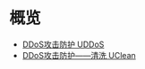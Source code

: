 # 概览

* [DDoS攻击防护 UDDoS](/security/uantiddos/uantiddos)
* [DDoS攻击防护——清洗 UClean](/security/clean)
    

   
    
   
   
    
        